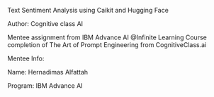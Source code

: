 Text Sentiment Analysis using Caikit and Hugging Face

Author: Cognitive class AI

Mentee assignment from IBM Advance AI @Infinite Learning Course completion of The Art of Prompt Engineering from CognitiveClass.ai

Mentee Info: 

Name: Hernadimas Alfattah 

Program: IBM Advance AI
